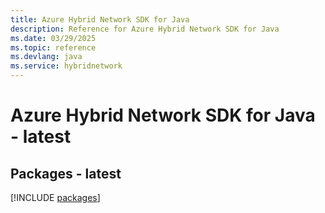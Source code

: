 ```yaml
---
title: Azure Hybrid Network SDK for Java
description: Reference for Azure Hybrid Network SDK for Java
ms.date: 03/29/2025
ms.topic: reference
ms.devlang: java
ms.service: hybridnetwork
---
```

# Azure Hybrid Network SDK for Java - latest
## Packages - latest
[!INCLUDE [packages](hybrid-network-index.md)]